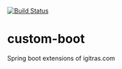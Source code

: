 [![Build Status](https://travis-ci.org/pubnub/java.svg?branch=master)](https://travis-ci.org/pubnub/java)


# custom-boot
Spring boot extensions of igitras.com


